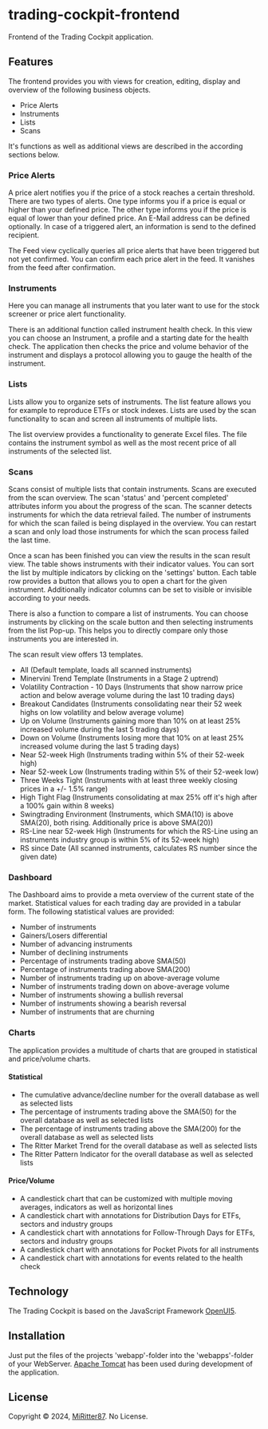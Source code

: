 # trading-cockpit-frontend
Frontend of the Trading Cockpit application.

## Features
The frontend provides you with views for creation, editing, display and overview of the following business objects.

- Price Alerts
- Instruments
- Lists
- Scans

It's functions as well as additional views are described in the according sections below.

### Price Alerts
A price alert notifies you if the price of a stock reaches a certain threshold. There are two types of alerts. One type informs you if a price is equal or higher than your defined price. The other type informs you if the price is equal of lower than your defined price.
An E-Mail address can be defined optionally. In case of a triggered alert, an information is send to the defined recipient.

The Feed view cyclically queries all price alerts that have been triggered but not yet confirmed. You can confirm each price alert in the feed. It vanishes from the feed after confirmation.

### Instruments
Here you can manage all instruments that you later want to use for the stock screener or price alert functionality.

There is an additional function called instrument health check. In this view you can choose an Instrument, a profile and a starting date for the health check. 
The application then checks the price and volume behavior of the instrument and displays a protocol allowing you to gauge the health of the instrument.

### Lists
Lists allow you to organize sets of instruments. The list feature allows you for example to reproduce ETFs or stock indexes. Lists are used by the scan functionality to scan and screen all instruments of multiple lists.

The list overview provides a functionality to generate Excel files. The file contains the instrument symbol as well as the most recent price of all instruments of the selected list.

### Scans
Scans consist of multiple lists that contain instruments. Scans are executed from the scan overview. The scan 'status' and 'percent completed' attributes inform you about the progress of the scan. 
The scanner detects instruments for which the data retrieval failed. The number of instruments for which the scan failed is being displayed in the overview.
You can restart a scan and only load those instruments for which the scan process failed the last time.

Once a scan has been finished you can view the results in the scan result view. The table shows instruments with their indicator values. You can sort the list by multiple indicators by clicking on the 'settings' button.
Each table row provides a button that allows you to open a chart for the given instrument. Additionally indicator columns can be set to visible or invisible according to your needs.

There is also a function to compare a list of instruments. You can choose instruments by clicking on the scale button and then selecting instruments from the list Pop-up. This helps you to directly compare only those instruments you are interested in.

The scan result view offers 13 templates.

- All (Default template, loads all scanned instruments)
- Minervini Trend Template (Instruments in a Stage 2 uptrend)
- Volatility Contraction - 10 Days (Instruments that show narrow price action and below average volume during the last 10 trading days)
- Breakout Candidates (Instruments consolidating near their 52 week highs on low volatility and below average volume)
- Up on Volume (Instruments gaining more than 10% on at least 25% increased volume during the last 5 trading days)
- Down on Volume (Instruments losing more that 10% on at least 25% increased volume during the last 5 trading days)
- Near 52-week High (Instruments trading within 5% of their 52-week high)
- Near 52-week Low (Instruments trading within 5% of their 52-week low)
- Three Weeks Tight (Instruments with at least three  weekly closing prices in a +/- 1.5% range)
- High Tight Flag (Instruments consolidating at max 25% off it's high after a 100% gain within 8 weeks)
- Swingtrading Environment (Instruments, which SMA(10) is above SMA(20), both rising. Additionally price is above SMA(20))
- RS-Line near 52-week High (Instruments for which the RS-Line using an instruments industry group is within 5% of its 52-week high)
- RS since Date (All scanned instruments, calculates RS number since the given date)

### Dashboard
The Dashboard aims to provide a meta overview of the current state of the market. Statistical values for each trading day are provided in a tabular form.
The following statistical values are provided:

- Number of instruments
- Gainers/Losers differential
- Number of advancing instruments
- Number of declining instruments
- Percentage of instruments trading above SMA(50)
- Percentage of instruments trading above SMA(200)
- Number of instruments trading up on above-average volume
- Number of instruments trading down on above-average volume
- Number of instruments showing a bullish reversal
- Number of instruments showing a bearish reversal
- Number of instruments that are churning

### Charts
The application provides a multitude of charts that are grouped in statistical and price/volume charts.

#### Statistical
- The cumulative advance/decline number for the overall database as well as selected lists
- The percentage of instruments trading above the SMA(50) for the overall database as well as selected lists
- The percentage of instruments trading above the SMA(200) for the overall database as well as selected lists
- The Ritter Market Trend for the overall database as well as selected lists
- The Ritter Pattern Indicator for the overall database as well as selected lists

#### Price/Volume
- A candlestick chart that can be customized with multiple moving averages, indicators as well as horizontal lines
- A candlestick chart with annotations for Distribution Days for ETFs, sectors and industry groups
- A candlestick chart with annotations for Follow-Through Days for ETFs, sectors and industry groups
- A candlestick chart with annotations for Pocket Pivots for all instruments
- A candlestick chart with annotations for events related to the health check

## Technology

The Trading Cockpit is based on the JavaScript Framework [OpenUI5](https://openui5.org/).

## Installation

Just put the files of the projects 'webapp'-folder into the 'webapps'-folder of your WebServer. [Apache Tomcat](https://tomcat.apache.org/) has been used during development of the application.

## License

Copyright © 2024, [MiRitter87](https://github.com/MiRitter87). No License.